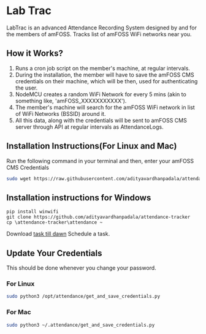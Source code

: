 # Lab Trac

LabTrac is an advanced Attendance Recording System designed by and for the members of amFOSS. Tracks list of amFOSS WiFi networks near you.

## How it Works?

1. Runs a cron job script on the member's machine, at regular intervals.
2. During the installation, the member will have to save the amFOSS CMS credentials on their machine, which will be then, used for authenticating the user.
3. NodeMCU creates a random WiFi Network for every 5 mins (akin to something like, 'amFOSS_XXXXXXXXXXX').
4. The member's machine will search for the amFOSS WiFi network in list of WiFi Networks (BSSID) around it.
5. All this data, along with the credentials will be sent to amFOSS CMS server through API at regular intervals as AttendanceLogs.

## Installation Instructions(For Linux and Mac)

Run the following command in your terminal and then, enter your amFOSS CMS Credentials

```bash
sudo wget https://raw.githubusercontent.com/adityavardhanpadala/attendance-tracker/master/install.sh -O install.sh ; sudo bash -e install.sh
```

## Installation instructions for Windows
```
pip install winwifi
git clone https://github.com/adityavardhanpadala/attendance-tracker
cp \attendance-tracker\attendance ~
```
Download [task till dawn](https://www.oliver-matuschin.de/en/downloads/) 
Schedule a task.

## Update Your Credentials
This should be done whenever you change your password.

### For Linux

```bash
sudo python3 /opt/attendance/get_and_save_credentials.py
```

### For Mac

```bash
sudo python3 ~/.attendance/get_and_save_credentials.py
```
